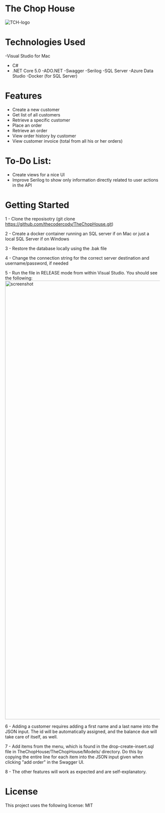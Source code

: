 # The Chop House

![TCH-logo](https://user-images.githubusercontent.com/8681966/164029883-c116a420-8624-4ef4-bb1c-7aec02a68601.png)

# Technologies Used

-Visual Studio for Mac
- C#
- .NET Core 5.0
-ADO.NET
-Swagger
-Serilog
-SQL Server
-Azure Data Studio
-Docker (for SQL Server)

# Features

- Create a new customer
- Get list of all customers
- Retrieve a specific customer
- Place an order
- Retrieve an order
- View order history by customer
- View customer invoice (total from all his or her orders)

# To-Do List:

- Create views for a nice UI
- Improve Serilog to show only information directly related to user actions in the API

# Getting Started

1 - Clone the reposisotry (git clone https://github.com/thecodercody/TheChopHouse.git)

2 - Create a docker container running an SQL server if on Mac or just a local SQL Server if on Windows

3 - Restore the database locally using the .bak file

4 - Change the connection string for the correct server destination and username/password, if needed

5 - Run the file in RELEASE mode from within Visual Studio.  You should see the following:
<img width="1422" alt="screenshot" src="https://user-images.githubusercontent.com/8681966/164037749-309b0d22-bf07-43c6-be34-65daa8655651.png">

6 - Adding a customer requires adding a first name and a last name into the JSON input.  The id will be automatically assigned, and the balance due will take care of itself, as well.

7 - Add items from the menu, which is found in the drop-create-insert.sql file in TheChopHouse/TheChopHouse/Models/ directory.  Do this by copying the entire line for each item into the JSON input given when clicking "add order" in the Swagger UI.

8 - The other features will work as expected and are self-explanatory.

# License

This project uses the following license: MIT
